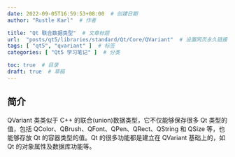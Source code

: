 ```yaml
---
date: 2022-09-05T16:59:53+08:00  # 创建日期
author: "Rustle Karl"  # 作者

title: "Qt 联合数据类型"  # 文章标题
url:  "posts/qt5/libraries/standard/Qt/Core/QVariant"  # 设置网页永久链接
tags: [ "qt5", "qvariant" ]  # 标签
categories: [ "Qt5 学习笔记" ]  # 分类

toc: true  # 目录
draft: true  # 草稿
---
```


## 简介

QVariant 类类似于 C++ 的联合(union)数据类型，它不仅能够保存很多 Qt 类型的值，包括 QColor、QBrush、QFont、QPen、QRect、QString 和 QSize 等，也能够存放 Qt 的容器类型的值。Qt 的很多功能都是建立在 QVariant 基础上的，如 Qt 的对象属性及数据库功能等。

```bash

```

```cpp

```
